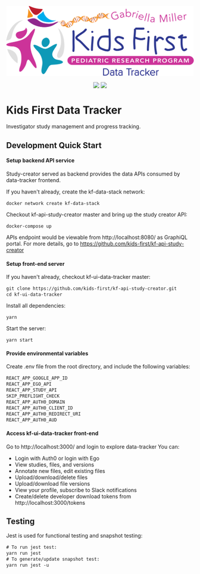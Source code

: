 <p align="center">
  <img src="public/data_tracker.svg" alt="data tracker logo" width="660px">
</p>
<p align="center">
  <a href="https://github.com/kids-first/kf-ui-data-tracker/blob/master/LICENSE"><img src="https://img.shields.io/github/license/kids-first/kf-ui-data-tracker.svg?style=for-the-badge"></a>
  <a href="https://circleci.com/gh/kids-first/kf-ui-data-tracker"><img src="https://img.shields.io/circleci/project/github/kids-first/kf-ui-data-tracker.svg?style=for-the-badge"></a>
</p>

# Kids First Data Tracker

Investigator study management and progress tracking.

## Development Quick Start

#### Setup backend API service

Study-creator served as backend provides the data APIs consumed by data-tracker frontend.

If you haven't already, create the kf-data-stack network:

```
docker network create kf-data-stack
```

Checkout kf-api-study-creator master and bring up the study creator API:

```
docker-compose up
```

APIs endpoint would be viewable from http://localhost:8080/ as GraphiQL portal.
For more details, go to https://github.com/kids-first/kf-api-study-creator

#### Setup front-end server

If you haven't already, checkout kf-ui-data-tracker master:

```
git clone https://github.com/kids-first/kf-api-study-creator.git
cd kf-ui-data-tracker
```

Install all dependencies:

```
yarn
```

Start the server:

```
yarn start
```

#### Provide environmental variables

Create .env file from the root directory, and include the following variables:

```
REACT_APP_GOOGLE_APP_ID
REACT_APP_EGO_API
REACT_APP_STUDY_API
SKIP_PREFLIGHT_CHECK
REACT_APP_AUTH0_DOMAIN
REACT_APP_AUTH0_CLIENT_ID
REACT_APP_AUTH0_REDIRECT_URI
REACT_APP_AUTH0_AUD
```

#### Access kf-ui-data-tracker front-end

Go to http://localhost:3000/ and login to explore data-tracker
You can:

- Login with Auth0 or login with Ego
- View studies, files, and versions
- Annotate new files, edit existing files
- Upload/download/delete files
- Upload/download file versions
- View your profile, subscribe to Slack notifications
- Create/delete developer download tokens from http://localhost:3000/tokens

## Testing

Jest is used for functional testing and snapshot testing:

```
# To run jest test:
yarn run jest
# To generate/update snapshot test:
yarn run jest -u
```
